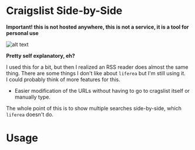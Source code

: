 # Craigslist Side-by-Side
**Important!  this is not hosted anywhere, this is not a service, it is a tool for personal use**  

![alt text](https://user-images.githubusercontent.com/28636252/59805799-43c6f800-92c0-11e9-9df1-6d50f899c505.png)

**Pretty self explanatory, eh?**  

I used this for a bit, but then I realized an RSS reader does almost the same thing.  There are some things I don't like about `liferea` but I'm still using it.  
I could probably think of more features for this.  
  
* Easier modification of the URLs without having to go to cragslist itself or manually type.
  
The whole point of this is to show multiple searches side-by-side, which `liferea` doesn't do.
  
# Usage
